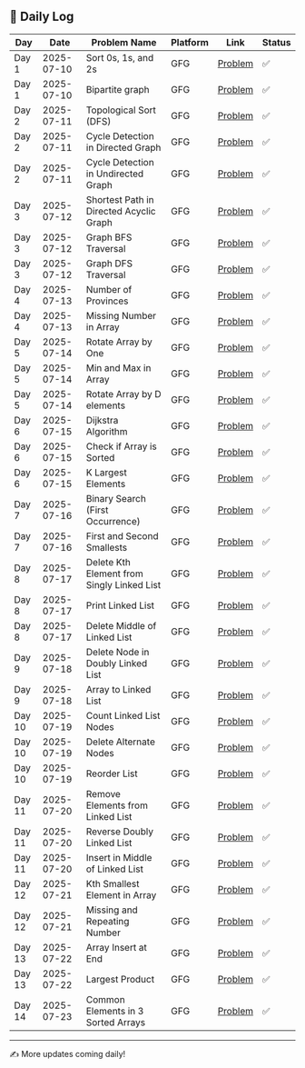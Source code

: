 ## 📅 Daily Log

| Day   | Date       | Problem Name                          | Platform | Link                                                                 | Status |
|-------|------------|----------------------------------------|----------|----------------------------------------------------------------------|--------|
| Day 1 | 2025-07-10 | Sort 0s, 1s, and 2s                   | GFG      | [Problem](https://practice.geeksforgeeks.org/problems/sort-an-array-of-0s-1s-and-2s/1) | ✅ |
| Day 1 | 2025-07-10 | Bipartite graph                       | GFG      | [Problem](https://www.geeksforgeeks.org/problems/bipartite-graph/1)         | ✅ |
| Day 2 | 2025-07-11 | Topological Sort (DFS)               | GFG      | [Problem](https://www.geeksforgeeks.org/problems/topological-sort/1)        | ✅ |
| Day 2 | 2025-07-11 | Cycle Detection in Directed Graph    | GFG      | [Problem](https://www.geeksforgeeks.org/problems/detect-cycle-in-a-directed-graph/1) | ✅ |
| Day 2 | 2025-07-11 | Cycle Detection in Undirected Graph  | GFG      | [Problem](https://www.geeksforgeeks.org/problems/detect-cycle-in-an-undirected-graph/1) | ✅ |
| Day 3 | 2025-07-12 | Shortest Path in Directed Acyclic Graph | GFG   | [Problem](https://www.geeksforgeeks.org/problems/shortest-path-in-directed-acyclic-graph/1) | ✅ |
| Day 3 | 2025-07-12 | Graph BFS Traversal                  | GFG      | [Problem](https://www.geeksforgeeks.org/problems/bfs-traversal-of-graph/1) | ✅ |
| Day 3 | 2025-07-12 | Graph DFS Traversal                  | GFG      | [Problem](https://www.geeksforgeeks.org/problems/depth-first-traversal-for-a-graph/1) | ✅ |
| Day 4 | 2025-07-13 | Number of Provinces                  | GFG      | [Problem](https://www.geeksforgeeks.org/problems/number-of-provinces/1) | ✅ |
| Day 4 | 2025-07-13 | Missing Number in Array              | GFG      | [Problem](https://www.geeksforgeeks.org/problems/missing-number-in-array1416/1) | ✅ |
| Day 5 | 2025-07-14 | Rotate Array by One                  | GFG      | [Problem](https://www.geeksforgeeks.org/problems/rotate-array-by-one2614/1) | ✅ |
| Day 5 | 2025-07-14 | Min and Max in Array                 | GFG      | [Problem](https://www.geeksforgeeks.org/problems/find-minimum-and-maximum-element-in-an-array4428/1) | ✅ |
| Day 5 | 2025-07-14 | Rotate Array by D elements           | GFG      | [Problem](https://www.geeksforgeeks.org/problems/rotate-array-by-n-elements-1587115621/1) | ✅ |
| Day 6 | 2025-07-15 | Dijkstra Algorithm                    | GFG      | [Problem](https://www.geeksforgeeks.org/problems/implementing-dijkstra-set-1-adjacency-matrix/1) | ✅ |
| Day 6 | 2025-07-15 | Check if Array is Sorted              | GFG      | [Problem](https://www.geeksforgeeks.org/problems/check-if-an-array-is-sorted0701/1) | ✅ |
| Day 6 | 2025-07-15 | K Largest Elements                    | GFG      | [Problem](https://www.geeksforgeeks.org/problems/k-largest-elements4206/1) | ✅ |
| Day 7 | 2025-07-16 | Binary Search (First Occurrence)       | GFG      | [Problem](https://www.geeksforgeeks.org/problems/binary-search-1587115620/1) | ✅ |
| Day 7 | 2025-07-16 | First and Second Smallests             | GFG      | [Problem](https://www.geeksforgeeks.org/problems/first-and-second-smallest-elements/0) | ✅ |
| Day 8 | 2025-07-17 | Delete Kth Element from Singly Linked List | GFG | [Problem](https://www.geeksforgeeks.org/problems/delete-a-node-in-single-linked-list/1) | ✅ |
| Day 8 | 2025-07-17 | Print Linked List                         | GFG | [Problem](https://www.geeksforgeeks.org/problems/print-linked-list-elements/1) | ✅ |
| Day 8 | 2025-07-17 | Delete Middle of Linked List              | GFG | [Problem](https://www.geeksforgeeks.org/problems/delete-middle-of-linked-list/1) | ✅ |
| Day 9 | 2025-07-18 | Delete Node in Doubly Linked List      | GFG      | [Problem](https://www.geeksforgeeks.org/problems/delete-node-in-doubly-linked-list/1) | ✅ |
| Day 9 | 2025-07-18 | Array to Linked List                   | GFG      | [Problem](https://www.geeksforgeeks.org/problems/array-to-linked-list/1) | ✅ |
| Day 10 | 2025-07-19 | Count Linked List Nodes              | GFG      | [Problem](https://www.geeksforgeeks.org/problems/count-nodes-in-linked-list/1) | ✅ |
| Day 10 | 2025-07-19 | Delete Alternate Nodes               | GFG      | [Problem](https://www.geeksforgeeks.org/problems/delete-alternate-nodes/1) | ✅ |
| Day 10 | 2025-07-19 | Reorder List                         | GFG      | [Problem](https://www.geeksforgeeks.org/problems/reorder-list/1) | ✅ |
| Day 11 | 2025-07-20 | Remove Elements from Linked List      | GFG      | [Problem](https://www.geeksforgeeks.org/problems/delete-a-node-in-single-linked-list/1) | ✅ |
| Day 11 | 2025-07-20 | Reverse Doubly Linked List            | GFG      | [Problem](https://www.geeksforgeeks.org/problems/reverse-a-doubly-linked-list/1) | ✅ |
| Day 11 | 2025-07-20 | Insert in Middle of Linked List       | GFG      | [Problem](https://www.geeksforgeeks.org/problems/insert-in-middle-of-linked-list/1) | ✅ |
| Day 12 | 2025-07-21 | Kth Smallest Element in Array         | GFG      | [Problem](https://www.geeksforgeeks.org/problems/kth-smallest-element5635/1) | ✅ |
| Day 12 | 2025-07-21 | Missing and Repeating Number          | GFG      | [Problem](https://www.geeksforgeeks.org/problems/find-missing-and-repeating2512/1) | ✅ |
| Day 13 | 2025-07-22 | Array Insert at End       | GFG      | [Problem](https://www.geeksforgeeks.org/problems/array-insert-at-end/1) | ✅ |
| Day 13 | 2025-07-22 | Largest Product           | GFG      | [Problem](https://www.geeksforgeeks.org/problems/largest-product/1)     | ✅ |
| Day 14 | 2025-07-23 | Common Elements in 3 Sorted Arrays | GFG      | [Problem](https://www.geeksforgeeks.org/problems/common-elements1132/1) | ✅ |


---

✍️ More updates coming daily!


